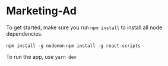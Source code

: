 # Marketing-Ad

To get started, make sure you run ``npm install`` to install all node dependencies.

``npm install -g nodemon``
``npm install -g react-scripts``

To run the app, use ``yarn dev``
